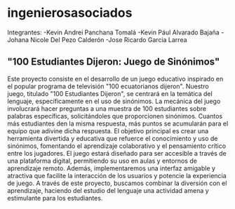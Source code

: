 # ingenierosasociados
Integrantes:
-Kevin Andrei Panchana Tomalá
-Kevin Pául Alvarado Bajaña
-Johana Nicole Del Pezo Calderón
-Jose Ricardo Garcia Larrea
## "100 Estudiantes Dijeron: Juego de Sinónimos"
Este proyecto consiste en el desarrollo de un juego educativo inspirado en el popular programa de televisión "100 ecuatorianos dijeron". Nuestro juego, titulado "100 Estudiantes Dijeron", se centrará en la temática del lenguaje, específicamente en el uso de sinónimos. La mecánica del juego involucrará hacer preguntas a una muestra de 100 estudiantes sobre palabras específicas, solicitándoles que proporcionen sinónimos. Cuantos más estudiantes den la misma respuesta, más puntos se acumularán para el equipo que adivine dicha respuesta.
El objetivo principal es crear una herramienta divertida y educativa que refuerce el conocimiento y uso de sinónimos, fomentando el aprendizaje colaborativo y el pensamiento crítico entre los jugadores. El juego estará diseñado para ser accesible a través de una plataforma digital, permitiendo su uso en aulas y entornos de aprendizaje remoto. Además, implementaremos una interfaz amigable y atractiva que facilite la interacción de los usuarios y potencie la experiencia de juego. A través de este proyecto, buscamos combinar la diversión con el aprendizaje, haciendo del estudio del lenguaje una actividad amena y estimulante para los estudiantes.
